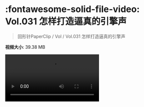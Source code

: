 # :fontawesome-solid-file-video: Vol.031 怎样打造逼真的引擎声

> 回形针PaperClip / Vol / Vol.031 怎样打造逼真的引擎声

**视频大小**: 39.38 MB

<div class="video"><video src="https://file.hsyhx.top/archive/PaperClip/Vol/031.mp4" controls preload>🤔 您的浏览器不支持 video 标签</video></div>